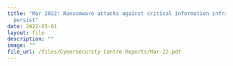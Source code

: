 ```yaml
---
title: "Mar 2022: Ransomware attacks against critical information infrastructure
  persist"
date: 2022-03-01
layout: file
description: ""
image: ""
file_url: /files/Cybersecurity Centre Reports/Mar-22.pdf
---
```

